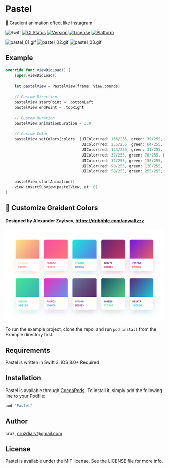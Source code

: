 # Pastel
🎨 Gradient animation effect like Instagram

![Swift](https://img.shields.io/badge/Swift-3.0-orange.svg)
[![CI Status](http://img.shields.io/travis/cruisediary/Pastel.svg?style=flat)](https://travis-ci.org/cruisediary/Pastel)
[![Version](https://img.shields.io/cocoapods/v/Pastel.svg?style=flat)](http://cocoapods.org/pods/Pastel)
[![License](https://img.shields.io/cocoapods/l/Pastel.svg?style=flat)](http://cocoapods.org/pods/Pastel)
[![Platform](https://img.shields.io/cocoapods/p/Pastel.svg?style=flat)](http://cocoapods.org/pods/Pastel)

![pastel_01.gif](README/Pastel_01.gif)
![pastel_02.gif](README/Pastel_02.gif)
![pastel_03.gif](README/Pastel_03.gif)

## Example
```swift
override func viewDidLoad() {
    super.viewDidLoad()

    let pastelView = PastelView(frame: view.bounds)

    // Custom Direction
    pastelView.startPoint = .bottomLeft
    pastelView.endPoint = .topRight

    // Custom Duration
    pastelView.animationDuration = 3.0

    // Custom Color
    pastelView.setColors(colors: [UIColor(red: 156/255, green: 39/255, blue: 176/255, alpha: 1.0),
                                  UIColor(red: 255/255, green: 64/255, blue: 129/255, alpha: 1.0),
                                  UIColor(red: 123/255, green: 31/255, blue: 162/255, alpha: 1.0),
                                  UIColor(red: 32/255, green: 76/255, blue: 255/255, alpha: 1.0),
                                  UIColor(red: 32/255, green: 158/255, blue: 255/255, alpha: 1.0),
                                  UIColor(red: 90/255, green: 120/255, blue: 127/255, alpha: 1.0),
                                  UIColor(red: 58/255, green: 255/255, blue: 217/255, alpha: 1.0)])

    pastelView.startAnimation()
    view.insertSubview(pastelView, at: 0)
}
```

## 🎨 Customize Graident Colors
#### Designed by Alexander Zaytsev, https://dribbble.com/anwaltzzz
![Gradient.png](README/Gradient.png)

To run the example project, clone the repo, and run `pod install` from the Example directory first.

## Requirements
Pastel is written in Swift 3. iOS 8.0+ Required

## Installation

Pastel is available through [CocoaPods](http://cocoapods.org). To install
it, simply add the following line to your Podfile:

```ruby
pod "Pastel"
```

## Author

cruz, cruzdiary@gmail.com

## License

Pastel is available under the MIT license. See the LICENSE file for more info.
